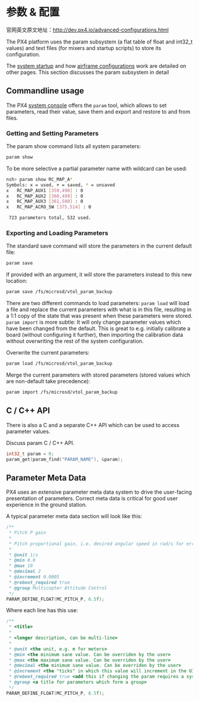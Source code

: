 # 参数 & 配置

官网英文原文地址：http://dev.px4.io/advanced-configurations.html

The PX4 platform uses the param subsystem (a flat table of float and int32_t values) and text files (for mixers and startup scripts) to store its configuration.

The [system startup](../12_Debugging-and-Advanced-Topics/advanced-system-startup.md) and how [airframe configurations](../7_Airframe/airframes-adding-a-new-frame.md) work are detailed on other pages. This section discusses the param subsystem in detail

## Commandline usage

The PX4 [system console](../12_Debugging-and-Advanced-Topics/advanced-system-console.md) offers the ```param``` tool, which allows to set parameters, read their value, save them and export and restore to and from files.

### Getting and Setting Parameters

The param show command lists all system parameters:

```sh
param show
```

To be more selective a partial parameter name with wildcard can be used:

```sh
nsh> param show RC_MAP_A*
Symbols: x = used, + = saved, * = unsaved
x   RC_MAP_AUX1 [359,498] : 0
x   RC_MAP_AUX2 [360,499] : 0
x   RC_MAP_AUX3 [361,500] : 0
x   RC_MAP_ACRO_SW [375,514] : 0

 723 parameters total, 532 used.
```

### Exporting and Loading Parameters

The standard save command will store the parameters in the current default file:

```sh
param save
```

If provided with an argument, it will store the parameters instead to this new location:

```sh
param save /fs/microsd/vtol_param_backup
```

There are two different commands to load parameters: ```param load``` will load a file and replace the current parameters with what is in this file, resulting in a 1:1 copy of the state that was present when these parameters were stored. ```param import``` is more subtle: It will only change parameter values which have been changed from the default. This is great to e.g. initially calibrate a board (without configuring it further), then importing the calibration data without overwriting the rest of the system configuration.

Overwrite the current parameters:

```sh
param load /fs/microsd/vtol_param_backup
```

Merge the current parameters with stored parameters (stored values which are non-default take precedence):

```sh
param import /fs/microsd/vtol_param_backup
```

## C / C++ API

There is also a C and a separate C++ API which can be used to access parameter values.

<aside class="todo">
Discuss param C / C++ API.
</aside>

<div class="host-code"></div>

```C
int32_t param = 0;
param_get(param_find("PARAM_NAME"), &param);
```

## Parameter Meta Data

PX4 uses an extensive parameter meta data system to drive the user-facing presentation of parameters. Correct meta data is critical for good user experience in the ground station.

A typical parameter meta data section will look like this:

```C++
/**
 * Pitch P gain
 *
 * Pitch proportional gain, i.e. desired angular speed in rad/s for error 1 rad.
 *
 * @unit 1/s
 * @min 0.0
 * @max 10
 * @decimal 2
 * @increment 0.0005
 * @reboot_required true
 * @group Multicopter Attitude Control
 */
PARAM_DEFINE_FLOAT(MC_PITCH_P, 6.5f);
```

Where each line has this use:

```C++
/**
 * <title>
 *
 * <longer description, can be multi-line>
 *
 * @unit <the unit, e.g. m for meters>
 * @min <the minimum sane value. Can be overriden by the user>
 * @max <the maximum sane value. Can be overriden by the user>
 * @decimal <the minimum sane value. Can be overriden by the user>
 * @increment <the "ticks" in which this value will increment in the UI>
 * @reboot_required true <add this if changing the param requires a system restart>
 * @group <a title for parameters which form a group>
 */
PARAM_DEFINE_FLOAT(MC_PITCH_P, 6.5f);
```

